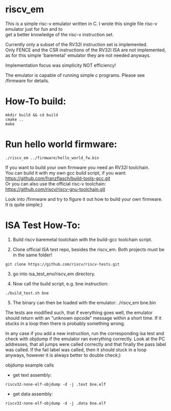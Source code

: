# riscv_em
This is a simple risc-v emulator written in C. 
I wrote this single file risc-v emulator just for fun and to  
get a better knowledge of the risc-v instruction set.  

Currently only a subset of the RV32I instruction set is implemented.  
Only FENCE and the CSR instructions of the RV32I ISA are not implemented, as 
for this simple 'baremetal' emulator they are not needed anyways.  

Implementation focus was simplicity NOT efficiency!  

The emulator is capable of running simple c programs. Please see /firmware for details.  

# How-To build:  
```console  
mkdir build && cd build  
cmake ..  
make  
```  

# Run hello world firmware:  
```console  
./riscv_em ../firmware/hello_world_fw.bin  
```  
If you want to build your own firmware you need an RV32I toolchain.  
You can build it with my own gcc build script, if you want:  
https://github.com/franzflasch/build-tools-gcc.git  
Or you can also use the official risc-v toolchain:  
https://github.com/riscv/riscv-gnu-toolchain.git  

Look into /firmware and try to figure it out how to build your own firmware.  
It is quite simple;)  

# ISA Test How-To:  
1. Build riscv baremetal toolchain with the build-gcc toolchain script.  

2. Clone official ISA test repo, besides the riscv_em. Both projects must be in the same folder!  
```console
git clone https://github.com/riscv/riscv-tests.git   
```

3. go into isa_test_env/riscv_em directory.

4. Now call the build script, e.g. bne instruction:
```console
./build_test.sh bne
```

5. The binary can then be loaded with the emulator:
./riscv_em bne.bin

The tests are modified such, that if everything goes well, the emulator should return
with an "unknown opcode" message within a short time. If it stucks in a loop then
there is probably something wrong.

In any case if you add a new instruction, run the corresponding isa test and check with
objdump if the emulator ran everything correctly. Look at the PC addresses, that all jumps were
called correctly and that finally the pass label was called. If the fail label was called, then
it should stuck in a loop anyways, however it is always better to double check;)

objdump example calls 
- get text assembly:  
```console
riscv32-none-elf-objdump -d -j .text bne.elf   
```

- get data assembly:  
```console
riscv32-none-elf-objdump -d -j .data bne.elf   
```


